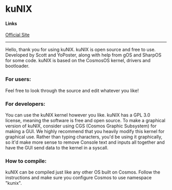 # kuNIX

#### Links
[Official Site](http://kunix.rf.gd)


------

Hello, thank you for using kuNIX. kuNIX is open source and
free to use. Developed by Scott and YoPoster, along with help
from gOS and SharpOS for some code. kuNIX is based on the
CosmosOS kernel, drivers and bootloader.


### For users:
Feel free to look through the source and edit whatever you like!

### For developers:
You can use the kuNIX kernel however you like. kuNIX has a GPL 3.0
license, meaning the software is free and open source. To make a
graphical version of kuNIX, consider using CGS (Cosmos Graphic
Subsystem) for making a GUI. We highly recommend that you heavily
modify this kernel for graphical use. Rather than typing characters,
you'd be using it graphically, so it'd make more sense to remove
Console text and inputs all together and have the GUI send data
to the kernel in a syscall.

### How to compile:
kuNIX can be compiled just like any other OS built on Cosmos.
Follow the instructions and make sure you configure Cosmos to use namespace "kunix".
